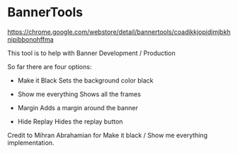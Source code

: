 # BannerTools

https://chrome.google.com/webstore/detail/bannertools/coadikkjopidjmjbkhnipibbonohffma

This tool is to help with Banner Development / Production

So far there are four options:

- Make it Black
   Sets the background color black

- Show me everything
   Shows all the frames

- Margin
   Adds a margin around the banner

- Hide Replay
   Hides the replay button

Credit to Mihran Abrahamian for Make it black / Show me everything implementation.
